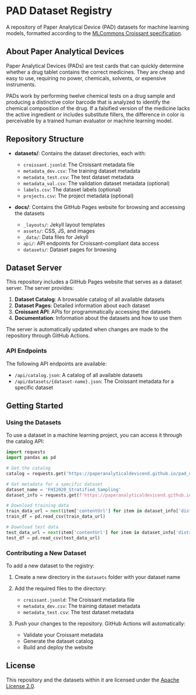 # PAD Dataset Registry

A repository of Paper Analytical Device (PAD) datasets for machine learning models, formatted according to the [MLCommons Croissant specification](http://mlcommons.org/croissant/).

## About Paper Analytical Devices

Paper Analytical Devices (PADs) are test cards that can quickly determine whether a drug tablet contains the correct medicines. They are cheap and easy to use, requiring no power, chemicals, solvents, or expensive instruments.

PADs work by performing twelve chemical tests on a drug sample and producing a distinctive color barcode that is analyzed to identify the chemical composition of the drug. If a falsified version of the medicine lacks the active ingredient or includes substitute fillers, the difference in color is perceivable by a trained human evaluator or machine learning model.

## Repository Structure

- **datasets/**: Contains the dataset directories, each with:
  - `croissant.jsonld`: The Croissant metadata file
  - `metadata_dev.csv`: The training dataset metadata
  - `metadata_test.csv`: The test dataset metadata
  - `metadata_val.csv`: The validation dataset metadata (optional)
  - `labels.csv`: The dataset labels (optional)
  - `projects.csv`: The project metadata (optional)

- **docs/**: Contains the GitHub Pages website for browsing and accessing the datasets
  - `_layouts/`: Jekyll layout templates
  - `assets/`: CSS, JS, and images
  - `_data/`: Data files for Jekyll
  - `api/`: API endpoints for Croissant-compliant data access
  - `datasets/`: Dataset pages for browsing

## Dataset Server

This repository includes a GitHub Pages website that serves as a dataset server. The server provides:

1. **Dataset Catalog**: A browsable catalog of all available datasets
2. **Dataset Pages**: Detailed information about each dataset
3. **Croissant API**: APIs for programmatically accessing the datasets
4. **Documentation**: Information about the datasets and how to use them

The server is automatically updated when changes are made to the repository through GitHub Actions.

### API Endpoints

The following API endpoints are available:

- `/api/catalog.json`: A catalog of all available datasets
- `/api/datasets/{dataset-name}.json`: The Croissant metadata for a specific dataset

## Getting Started

### Using the Datasets

To use a dataset in a machine learning project, you can access it through the catalog API:

```python
import requests
import pandas as pd

# Get the catalog
catalog = requests.get('https://paperanalyticaldevicend.github.io/pad_dataset_registry/api/catalog.json').json()

# Get metadata for a specific dataset
dataset_name = 'FHI2020_Stratified_Sampling'
dataset_info = requests.get(f'https://paperanalyticaldevicend.github.io/pad_dataset_registry/api/datasets/{dataset_name}.json').json()

# Download training data
train_data_url = next(item['contentUrl'] for item in dataset_info['distribution'] if item['name'] == 'metadata_dev.csv')
train_df = pd.read_csv(train_data_url)

# Download test data
test_data_url = next(item['contentUrl'] for item in dataset_info['distribution'] if item['name'] == 'metadata_test.csv')
test_df = pd.read_csv(test_data_url)
```

### Contributing a New Dataset

To add a new dataset to the registry:

1. Create a new directory in the `datasets` folder with your dataset name
2. Add the required files to the directory:
   - `croissant.jsonld`: The Croissant metadata file
   - `metadata_dev.csv`: The training dataset metadata
   - `metadata_test.csv`: The test dataset metadata

3. Push your changes to the repository. GitHub Actions will automatically:
   - Validate your Croissant metadata
   - Generate the dataset catalog
   - Build and deploy the website

## License

This repository and the datasets within it are licensed under the [Apache License 2.0](LICENSE).
